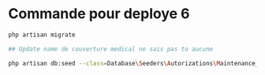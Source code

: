 # Commande pour deploye 6

```bash
php artisan migrate

## Update name de couverture medical ne sais pas to aucune

php artisan db:seed --class=Database\Seeders\Autorizations\Maintenance_1_2_3

```
